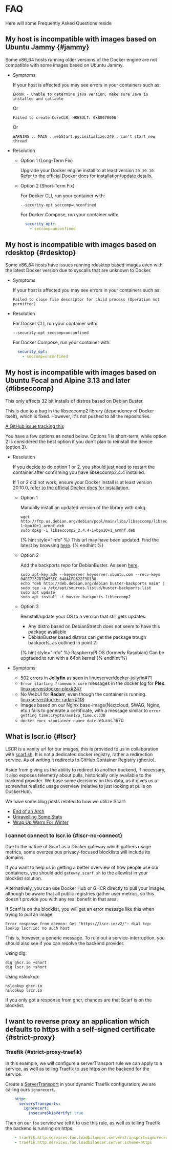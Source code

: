 # FAQ

Here will some Frequently Asked Questions reside

## My host is incompatible with images based on Ubuntu Jammy {#jammy}

Some x86_64 hosts running older versions of the Docker engine are not compatible with some images based on Ubuntu Jammy.

- Symptoms

    If your host is affected you may see errors in your containers such as:

    ```text
    ERROR - Unable to determine java version; make sure Java is installed and callable
    ```

    Or

    ```text
    Failed to create CoreCLR, HRESULT: 0x80070008
    ```

    Or

    ```text
    WARNING :: MAIN : webStart.py:initialize:249 : can't start new thread
    ```

- Resolution

  - Option 1 (Long-Term Fix)

    Upgrade your Docker engine install to at least version `20.10.10`. [Refer to the official Docker docs for installation/update details.](https://docs.docker.com/engine/install)

  - Option 2 (Short-Term Fix)

    For Docker CLI, run your container with:

    `--security-opt seccomp=unconfined`

    For Docker Compose, run your container with:

    ```yaml
      security_opt:
        - seccomp=unconfined
    ```

## My host is incompatible with images based on rdesktop {#rdesktop}

Some x86_64 hosts have issues running rdesktop based images even with the latest Docker version due to syscalls that are unknown to Docker.

- Symptoms

    If your host is affected you may see errors in your containers such as:

    ```text
    Failed to close file descriptor for child process (Operation not permitted)
    ```

- Resolution

    For Docker CLI, run your container with:

    `--security-opt seccomp=unconfined`

    For Docker Compose, run your container with:

    ```yaml
      security_opt:
        - seccomp=unconfined
    ```

## My host is incompatible with images based on Ubuntu Focal and Alpine 3.13 and later {#libseccomp}

This only affects 32 bit installs of distros based on Debian Buster.

This is due to a bug in the libseccomp2 library (dependency of Docker itself), which is fixed. However, it's not pushed to all the repositories.

[A GitHub issue tracking this](https://github.com/moby/moby/issues/40734)

You have a few options as noted below. Options 1 is short-term, while option 2 is considered the best option if you don't plan to reinstall the device (option 3).

- Resolution

    If you decide to do option 1 or 2, you should just need to restart the container after confirming you have libseccomp2.4.4 installed.

    If 1 or 2 did not work, ensure your Docker install is at least version 20.10.0, [refer to the official Docker docs for installation.](https://docs.docker.com/engine/install/debian/)

  - Option 1

    Manually install an updated version of the library with dpkg.

    ```shell
    wget http://ftp.us.debian.org/debian/pool/main/libs/libseccomp/libseccomp2_2.4.4-1~bpo10+1_armhf.deb
    sudo dpkg -i libseccomp2_2.4.4-1~bpo10+1_armhf.deb
    ```

    {% hint style="info" %}
    This url may have been updated. Find the latest by browsing [here](http://ftp.us.debian.org/debian/pool/main/libs/libseccomp/).
    {% endhint %}

  - Option 2

    Add the backports repo for DebianBuster. As seen [here](https://github.com/linuxserver/docker-jellyfin/issues/71#issuecomment-733621693).

    ```shell
    sudo apt-key adv --keyserver keyserver.ubuntu.com --recv-keys 04EE7237B7D453EC 648ACFD622F3D138
    echo "deb http://deb.debian.org/debian buster-backports main" | sudo tee -a /etc/apt/sources.list.d/buster-backports.list
    sudo apt update
    sudo apt install -t buster-backports libseccomp2
    ```

  - Option 3

    Reinstall/update your OS to a version that still gets updates.

    - Any distro based on DebianStretch does not seem to have this package available
    - DebianBuster based distros can get the package trough backports, as outlined in point 2.

    {% hint style="info" %}
    RaspberryPI OS (formerly Raspbian) Can be upgraded to run with a 64bit kernel
    {% endhint %}

- Symptoms

  - 502 errors in __Jellyfin__ as seen in [linuxserver/docker-jellyfin#71](https://github.com/linuxserver/docker-jellyfin/issues/71)
  - `Error starting framework core` messages in the docker log for __Plex__. [linuxserver/docker-plex#247](https://github.com/linuxserver/docker-plex/issues/247)
  - No WebUI for __Radarr__, even though the container is running. [linuxserver/docker-radarr#118](https://github.com/linuxserver/docker-radarr/issues/118)
  - Images based on our Nginx base-image(Nextcloud, SWAG, Nginx, etc.) fails to generate a certificate, with a message similar to `error getting time:crypto/asn1/a_time.c:330`
  - `docker exec <container-name> date` returns 1970

## What is lscr.io {#lscr}

LSCR is a vanity url for our images, this is provided to us in collaboration with [scarf.sh](https://about.scarf.sh/). It is not a dedicated docker registry, rather a redirection service. As of writing it redirects to GitHub Container Registry (ghcr.io). 

Aside from giving us the ability to redirect to another backend, if necessary, it also exposes telemetry about pulls, historically only available to the backend provider. We base some decisions on this data, as it gives us a somewhat realistic usage overview (relative to just looking at pulls on DockerHub).

We have some blog posts related to how we utilize Scarf:

- [End of an Arch](https://www.linuxserver.io/blog/end-of-an-arch)
- [Unravelling Some Stats](https://www.linuxserver.io/blog/unravelling-some-stats)
- [Wrap Up Warm For Winter](https://www.linuxserver.io/blog/wrap-up-warm-for-the-winter)

### I cannot connect to lscr.io {#lscr-no-connect}

Due to the nature of Scarf as a Docker gateway which gathers usage metrics, some overzealous privacy-focused blocklists will include its domains.

If you want to help us in getting a better overview of how people use our containers, you should add `gateway.scarf.sh` to the allowlist in your blocklist solution.

Alternatively, you can use Docker Hub or GHCR directly to pull your images, although be aware that all public registries gather user metrics, so this doesn't provide you with any real benefit in that area.

If Scarf is on the blocklist, you will get an error message like this when trying to pull an image:

```
Error response from daemon: Get "https://lscr.io/v2/": dial tcp: lookup lscr.io: no such host
```

This is, however, a generic message. To rule out a service-interruption, you should also see if you can resolve the backend provider.

Using dig:

```shell
dig ghcr.io +short
dig lscr.io +short
```

Using nslookup:

```shell
nslookup ghcr.io
nslookup lscr.io
```

If you only got a response from ghcr, chances are that Scarf is on the blocklist.

## I want to reverse proxy an application which defaults to https with a self-signed certificate {#strict-proxy}

### Traefik {#strict-proxy-traefik}

In this example, we will configure a serverTransport rule we can apply to a service, as well as telling Traefik to use https on the backend for the service.

Create a [ServerTransport](https://doc.traefik.io/traefik/routing/services/#serverstransport_1) in your dynamic Traefik configuration; we are calling ours `ignorecert`.

```yml
    http:
      serversTransports:
        ignorecert:
          insecureSkipVerify: true
```

Then on our `foo` service we tell it to use this rule, as well as telling Traefik the backend is running on https.

```yml
    - traefik.http.services.foo.loadbalancer.serverstransport=ignorecert
    - traefik.http.services.foo.loadbalancer.server.scheme=https
```
